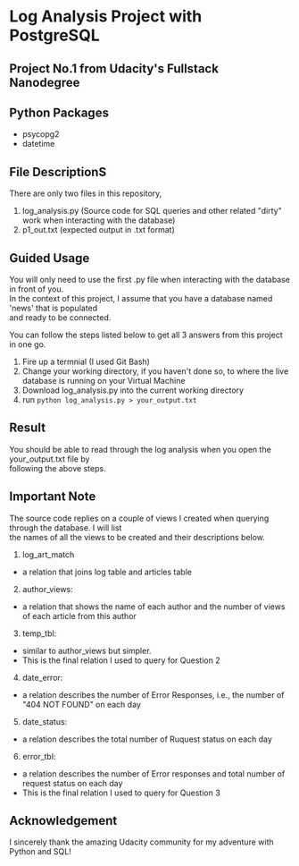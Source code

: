 # Log Analysis Project with PostgreSQL
## Project No.1 from Udacity's Fullstack Nanodegree

## Python Packages
* psycopg2
* datetime

## File DescriptionS
There are only two files in this repository,

1. log_analysis.py (Source code for SQL queries and other related "dirty" work when interacting with the database)
2. p1_out.txt (expected output in .txt format)

## Guided Usage
You will only need to use the first .py file when interacting with the database in front of you. <br/> 
In the context of this project, I assume that you have a database named 'news' that is populated <br/>
and ready to be connected. <br/>

You can follow the steps listed below to get all 3 answers from this project in one go.

1. Fire up a termnial (I used Git Bash)
2. Change your working directory, if you haven't done so, to where the live database is running on your Virtual Machine
3. Download log_analysis.py into the current working directory
4. run `python log_analysis.py > your_output.txt`

## Result

You should be able to read through the log analysis when you open the your_output.txt file by <br/>
following the above steps.

## Important Note 

The source code replies on a couple of views I created when querying through the database. I will list <br/>
the names of all the views to be created and their descriptions below.

1. log_art_match
  * a relation that joins log table and articles table
2. author_views: 
  * a relation that shows the name of each author and the number of views of each article from this author
3. temp_tbl:
  * similar to author_views but simpler.
  * This is the final relation I used to query for Question 2
4. date_error:
  * a relation describes the number of Error Responses, i.e., the number of "404 NOT FOUND" on each day
5. date_status:
  * a relation describes the total number of Ruquest status on each day
6. error_tbl:
  * a relation describes the number of Error responses and total number of request status on each day
  * This is the final relation I used to query for Question 3
  
## Acknowledgement

I sincerely thank the amazing Udacity community for my adventure with Python and SQL!





